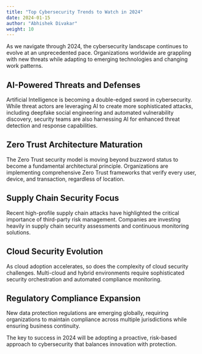 ```yaml
---
title: "Top Cybersecurity Trends to Watch in 2024"
date: 2024-01-15
author: "Abhishek Divakar"
weight: 10
---
```


As we navigate through 2024, the cybersecurity landscape continues to evolve at an unprecedented pace. Organizations worldwide are grappling with new threats while adapting to emerging technologies and changing work patterns.

## AI-Powered Threats and Defenses

Artificial Intelligence is becoming a double-edged sword in cybersecurity. While threat actors are leveraging AI to create more sophisticated attacks, including deepfake social engineering and automated vulnerability discovery, security teams are also harnessing AI for enhanced threat detection and response capabilities.

## Zero Trust Architecture Maturation

The Zero Trust security model is moving beyond buzzword status to become a fundamental architectural principle. Organizations are implementing comprehensive Zero Trust frameworks that verify every user, device, and transaction, regardless of location.

## Supply Chain Security Focus

Recent high-profile supply chain attacks have highlighted the critical importance of third-party risk management. Companies are investing heavily in supply chain security assessments and continuous monitoring solutions.

## Cloud Security Evolution

As cloud adoption accelerates, so does the complexity of cloud security challenges. Multi-cloud and hybrid environments require sophisticated security orchestration and automated compliance monitoring.

## Regulatory Compliance Expansion

New data protection regulations are emerging globally, requiring organizations to maintain compliance across multiple jurisdictions while ensuring business continuity.

The key to success in 2024 will be adopting a proactive, risk-based approach to cybersecurity that balances innovation with protection.